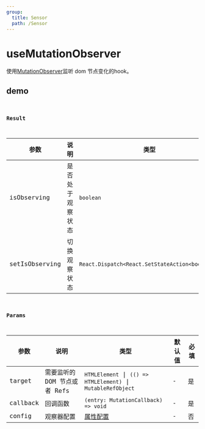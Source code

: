 ```yaml
---
group:
  title: Sensor
  path: /Sensor
---
```


# useMutationObserver

使用[MutationObserver](https://developer.mozilla.org/zh-CN/docs/Web/API/MutationObserver)监听 dom 节点变化的hook。

## demo

<code src="./Demo/index.tsx"></code>
<code src="./Demo/test.tsx"/>


### Result

| **参数** | **说明**       | **类型**  |
| -------- | -------------- | --------- |
| isObserving   |    是否处于观察状态        | `boolean`    |
| setIsObserving  | 切换观察状态 | `React.Dispatch<React.SetStateAction<boolean>>` |

### Params

| 参数    | 说明                                         | 类型                   | 默认值 | 必填 |
|---------|----------------------------------------------|------------------------|--------|--------|
| target | 需要监听的DOM 节点或者 Refs | `HTMLElement` \| `(() => HTMLElement)` \| `MutableRefObject` | -      | 是     |
| callback | 回调函数                    | `(entry: MutationCallback) => void` | - | 是 |
| config | 观察器配置 | [属性配置](https://developer.mozilla.org/zh-CN/docs/conflicting/Web/API/MutationObserver/observe_2f2addbfa1019c23a6255648d6526387) | - | 否 |





